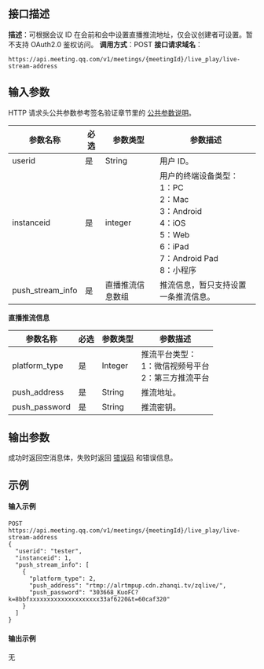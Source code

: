 ## 接口描述
**描述**：可根据会议 ID 在会前和会中设置直播推流地址，仅会议创建者可设置。暂不支持 OAuth2.0 鉴权访问。
**调用方式**：POST
**接口请求域名**：
```plaintext
https://api.meeting.qq.com/v1/meetings/{meetingId}/live_play/live-stream-address
```



## 输入参数
HTTP 请求头公共参数参考签名验证章节里的 [公共参数说明](https://cloud.tencent.com/document/product/1095/42413#.E5.85.AC.E5.85.B1.E5.8F.82.E6.95.B0)。


| 参数名称         | 必选 | 参数类型         | 参数描述                                                     |
| ---------------- | ---- | ---------------- | ------------------------------------------------------------ |
| userid           | 是   | String           | 用户 ID。                                                |
| instanceid       | 是   | integer          | 用户的终端设备类型： <br>1：PC <br>2：Mac<br>3：Android <br>4：iOS <br>5：Web <br>6：iPad <br>7：Android Pad <br>8：小程序 |
| push_stream_info | 是   | 直播推流信息数组 | 推流信息，暂只支持设置一条推流信息。                          |


**直播推流信息**

| 参数名称      | 必选 | 参数类型 | 参数描述                                           |
| ------------- | ---- | -------- | -------------------------------------------------- |
| platform_type | 是   | Integer  | 推流平台类型：<br>1：微信视频号平台<br>2：第三方推流平台 |
| push_address  | 是   | String   | 推流地址。                                           |
| push_password | 是   | String   | 推流密钥。                                           |

## 输出参数
成功时返回空消息体，失败时返回 [错误码](https://cloud.tencent.com/document/product/1095/43704) 和错误信息。



## 示例
#### 输入示例
```plaintext
POST
https://api.meeting.qq.com/v1/meetings/{meetingId}/live_play/live-stream-address
{
  "userid": "tester",
  "instanceid": 1,
  "push_stream_info": [
  	{
	  "platform_type": 2,
	  "push_address": "rtmp://alrtmpup.cdn.zhanqi.tv/zqlive/",
	  "push_password": "303668_KuoFC?k=8bbfxxxxxxxxxxxxxxxxxxxx33af6220&t=60caf320"
	}
  ]
}
```

#### 输出示例
无
